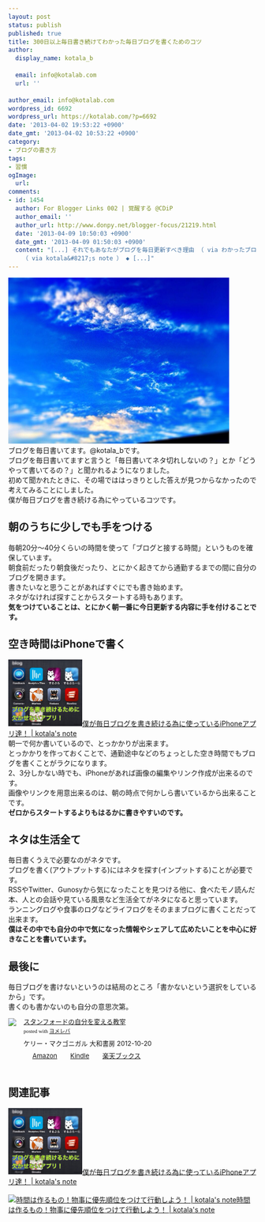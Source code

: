 ```yaml
---
layout: post
status: publish
published: true
title: 300日以上毎日書き続けてわかった毎日ブログを書くためのコツ
author:
  display_name: kotala_b

  email: info@kotalab.com
  url: ''

author_email: info@kotalab.com
wordpress_id: 6692
wordpress_url: https://kotalab.com/?p=6692
date: '2013-04-02 19:53:22 +0900'
date_gmt: '2013-04-02 10:53:22 +0900'
category:
- ブログの書き方
tags:
- 習慣
ogImage:
  url:
comments:
- id: 1454
  author: For Blogger Links 002 | 覚醒する @CDiP
  author_email: ''
  author_url: http://www.donpy.net/blogger-focus/21219.html
  date: '2013-04-09 10:50:03 +0900'
  date_gmt: '2013-04-09 01:50:03 +0900'
  content: "[...] それでもあなたがブログを毎日更新すべき理由 （ via わかったブログ ） ◆ 300日以上毎日書き続けてわかった毎日ブログを書くためのコツ
    （ via kotala&#8217;s note ） ◆ [...]"
---
```

<p><img alt="" src="/wp-content/uploads/slooProImg_20130402195317.jpg" width="448" height="336" /><br />
ブログを毎日書いてます。@kotala_bです。<br />
ブログを毎日書いてますと言うと「毎日書いてネタ切れしないの？」とか「どうやって書いてるの？」と聞かれるようになりました。<br />
初めて聞かれたときに、その場でははっきりとした答えが見つからなかったので考えてみることにしました。<br />
僕が毎日ブログを書き続ける為にやっているコツです。<br />
</p>
<!--more-->
<h2>朝のうちに少しでも手をつける</h2>
<p>毎朝20分〜40分くらいの時間を使って「ブログと接する時間」というものを確保しています。<br />
朝食前だったり朝食後だったり、とにかく起きてから通勤するまでの間に自分のブログを開きます。<br />
書きたいなと思うことがあればすぐにでも書き始めます。<br />
ネタがなければ探すことからスタートする時もあります。<br />
<strong>気をつけていることは、とにかく朝一番に今日更新する内容に手を付けることです。</strong></p>
<h2>空き時間はiPhoneで書く</h2>
<p><a href="/blog-app" target="_blank"><img  class="alignleft" src="/wp-content/uploads/blogapp_130323-448x403.jpg" alt="僕が毎日ブログを書き続ける為に使っているiPhoneアプリ達！ | kotala's note" width="150" /></a><a href="/blog-app" target="_blank">僕が毎日ブログを書き続ける為に使っているiPhoneアプリ達！ | kotala's note</a><br style="clear:both;" />朝一で何か書いているので、とっかかりが出来ます。<br />
とっかかりを作っておくことで、通勤途中などのちょっとした空き時間でもブログを書くことがラクになります。<br />
2、3分しかない時でも、iPhoneがあれば画像の編集やリンク作成が出来るのです。<br />
画像やリンクを用意出来るのは、朝の時点で何かしら書いているから出来ることです。<br />
<strong>ゼロからスタートするよりもはるかに書きやすいのです。</strong></p>
<h2>ネタは生活全て</h2>
<p>毎日書くうえで必要なのがネタです。<br />
ブログを書く(アウトプットする)にはネタを探す(インプットする)ことが必要です。<br />
RSSやTwitter、Gunosyから気になったことを見つける他に、食べたモノ読んだ本、人との会話や見ている風景など生活全てがネタになると思っています。<br />
ランニングログや食事のログなどライフログをそのままブログに書くことだって出来ます。<br />
<strong>僕はその中でも自分の中で気になった情報やシェアして広めたいことを中心に好きなことを書いています。</strong></p>
<h2>最後に</h2>
<p>毎日ブログを書けないというのは結局のところ「書かないという選択をしているから」です。<br />
書くのも書かないのも自分の意思次第。</p>
<div class="booklink-box" style="text-align:left;padding-bottom:20px;font-size:small;/zoom: 1;overflow: hidden;">
<div class="booklink-image" style="float:left;margin:0 15px 10px 0;"><a href="https://www.amazon.co.jp/exec/obidos/asin/4479793631/same-22/" name="booklink" rel="nofollow" target="_blank"><img src="https://images-fe.ssl-images-amazon.com/images/I/41fOesLivPL._SL160_.jpg" style="border: none;" /></a></div>
<div class="booklink-info" style="line-height:120%;/zoom: 1;overflow: hidden;">
<div class="booklink-name" style="margin-bottom:10px;line-height:120%"><a href="https://www.amazon.co.jp/exec/obidos/asin/4479793631/same-22/" rel="nofollow" name="booklink" target="_blank">スタンフォードの自分を変える教室</a>
<div class="booklink-powered-date" style="font-size:8pt;margin-top:5px;font-family:verdana;line-height:120%">posted with <a href="https://yomereba.com" target="_blank">ヨメレバ</a></div>
</div>
<div class="booklink-detail" style="margin-bottom:5px;">ケリー・マクゴニガル 大和書房 2012-10-20    </div>
<div class="booklink-link2" style="margin-top:10px;">
<div class="shoplinkamazon" style="display:inline;margin-right:5px;background: url('https://img.yomereba.com/tam_y.gif') 0 0 no-repeat;padding: 2px 0 2px 18px;white-space: nowrap;"><a href="https://www.amazon.co.jp/exec/obidos/asin/4479793631/same-22/" rel="nofollow" target="_blank" title="アマゾン" >Amazon</a></div>
<div class="shoplinkkindle" style="display:inline;margin-right:5px;background: url('https://img.yomereba.com/tam_y.gif') 0 0 no-repeat;padding: 2px 0 2px 18px;white-space: nowrap;"><a href="https://www.amazon.co.jp/gp/search?keywords=%83X%83%5E%83%93%83t%83H%81%5B%83h%82%CC%8E%A9%95%AA%82%F0%95%CF%82%A6%82%E9%8B%B3%8E%BA&__mk_ja_JP=%83J%83%5E%83J%83i&url=node%3D2275256051&tag=same-22" rel="nofollow" target="_blank" >Kindle</a></div>
<div class="shoplinkrakuten" style="display:inline;margin-right:5px;background: url('https://img.yomereba.com/tam_y.gif') 0 -50px no-repeat;padding: 2px 0 2px 18px;white-space: nowrap;"><a href="https://hb.afl.rakuten.co.jp/hgc/0fac4537.dbf8529f.0fac4538.a4466d9e/?pc=http%3A%2F%2Fbooks.rakuten.co.jp%2Frb%2F12056267%2F%3Fscid%3Daf_ich_link_urltxt%26m%3Dhttp%3A%2F%2Fm.rakuten.co.jp%2Fev%2Fbook%2F" rel="nofollow" target="_blank" title="楽天ブックス" >楽天ブックス</a></div>
</div>
</div>
<div class="booklink-footer" style="clear: left"></div>
</div>
<h2 class="rele">関連記事</h2>
<p><a href="/blog-app" target="_blank"><img  class="alignleft" src="/wp-content/uploads/blogapp_130323-448x403.jpg" alt="僕が毎日ブログを書き続ける為に使っているiPhoneアプリ達！ | kotala's note" width="150" /></a><a href="/blog-app" target="_blank">僕が毎日ブログを書き続ける為に使っているiPhoneアプリ達！ | kotala's note</a><br style="clear:both;" /><br />
<a href="/the-order-of-priority" target="_blank"><img  class="alignleft" src="/wp-content/uploads/timemanagement_130307-448x644.jpg" alt="時間は作るもの！物事に優先順位をつけて行動しよう！ | kotala's note" width="150" /></a><a href="/the-order-of-priority" target="_blank">時間は作るもの！物事に優先順位をつけて行動しよう！ | kotala's note</a><br style="clear:both;" /></p>
